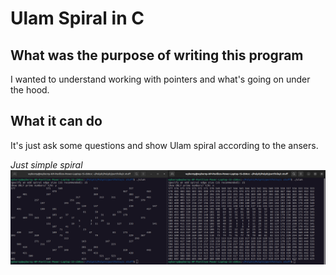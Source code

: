 # Ulam Spiral in C

## What was the purpose of writing this program
I wanted to understand working with pointers and what's going on under the hood.

## What it can do
It's just ask some questions and show Ulam spiral according to the ansers.

_Just simple spiral_
![Spiral](./screenshots/screen.png)
